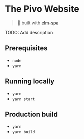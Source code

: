# The Pivo Website

> 🌳  built with [elm-spa](https://elm-spa.dev)

TODO: Add description

## Prerequisites
* `node`
* `yarn`

## Running locally
* `yarn`
* `yarn start`

## Production build
* `yarn`
* `yarn build`